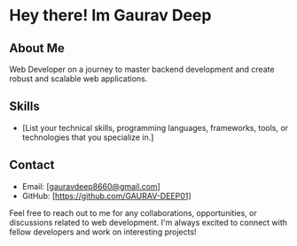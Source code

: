 # Hey there! Im Gaurav Deep

## About Me

Web Developer on a journey to master backend development and create robust and scalable web applications.

## Skills

- [List your technical skills, programming languages, frameworks, tools, or technologies that you specialize in.]

## Contact

- Email: [gauravdeep8660@gmail.com]
- GitHub: [https://github.com/GAURAV-DEEP01]

Feel free to reach out to me for any collaborations, opportunities, or discussions related to web development. I'm always excited to connect with fellow developers and work on interesting projects!



